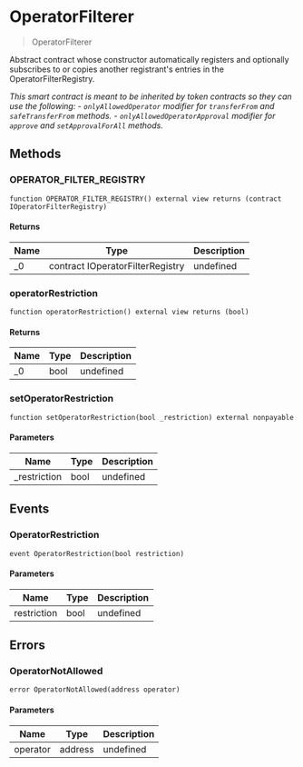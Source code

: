 # OperatorFilterer



> OperatorFilterer

Abstract contract whose constructor automatically registers and optionally subscribes to or copies another         registrant&#39;s entries in the OperatorFilterRegistry.

*This smart contract is meant to be inherited by token contracts so they can use the following:         - `onlyAllowedOperator` modifier for `transferFrom` and `safeTransferFrom` methods.         - `onlyAllowedOperatorApproval` modifier for `approve` and `setApprovalForAll` methods.*

## Methods

### OPERATOR_FILTER_REGISTRY

```solidity
function OPERATOR_FILTER_REGISTRY() external view returns (contract IOperatorFilterRegistry)
```






#### Returns

| Name | Type | Description |
|---|---|---|
| _0 | contract IOperatorFilterRegistry | undefined |

### operatorRestriction

```solidity
function operatorRestriction() external view returns (bool)
```






#### Returns

| Name | Type | Description |
|---|---|---|
| _0 | bool | undefined |

### setOperatorRestriction

```solidity
function setOperatorRestriction(bool _restriction) external nonpayable
```





#### Parameters

| Name | Type | Description |
|---|---|---|
| _restriction | bool | undefined |



## Events

### OperatorRestriction

```solidity
event OperatorRestriction(bool restriction)
```





#### Parameters

| Name | Type | Description |
|---|---|---|
| restriction  | bool | undefined |



## Errors

### OperatorNotAllowed

```solidity
error OperatorNotAllowed(address operator)
```





#### Parameters

| Name | Type | Description |
|---|---|---|
| operator | address | undefined |


